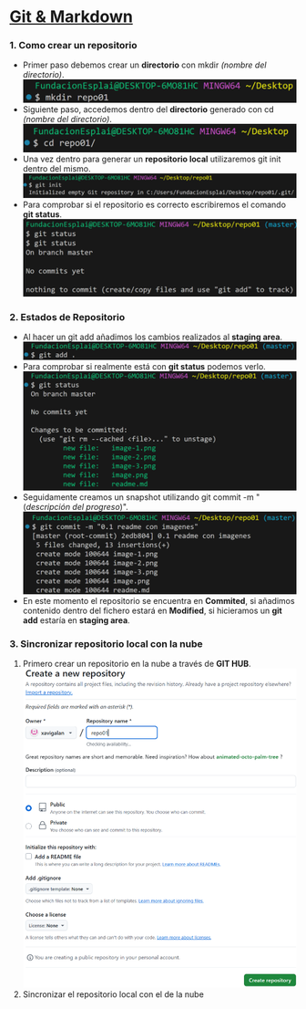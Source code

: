 # [Git & Markdown](https://classroom.google.com/w/NjE4Nzc4ODM0NjQx/tc/NTg5MjUwNTQwNzMw)

### 1. Como crear un repositorio
- Primer paso debemos crear un **directorio** con mkdir *(nombre del directorio)*.
![alt text](image.png)
- Siguiente paso, accedemos dentro del **directorio** generado con cd *(nombre del directorio)*.
![alt text](image-1.png)
- Una vez dentro para generar un **repositorio local** utilizaremos git init dentro del mismo.
![alt text](image-2.png)
- Para comprobar si el repositorio es correcto escribiremos el comando **git status**.
![alt text](image-3.png)

### 2. Estados de Repositorio 
- Al hacer un git add añadimos los cambios realizados al **staging area**.
![alt text](image-5.png)
- Para comprobar si realmente está con **git status** podemos verlo.
![alt text](image-4.png)
- Seguidamente creamos un snapshot utilizando git commit -m "(*descripción del progreso*)".
![alt text](image-6.png)
- En este momento el repositorio se encuentra en **Commited**, si añadimos contenido dentro del fichero estará en **Modified**, si hicieramos un **git add** estaría en **staging area**.
### 3. Sincronizar repositorio local con la nube
1. Primero crear un repositorio en la nube a través de **GIT HUB**.
![alt text](image-7.png)
2. Sincronizar el repositorio local con el de la nube